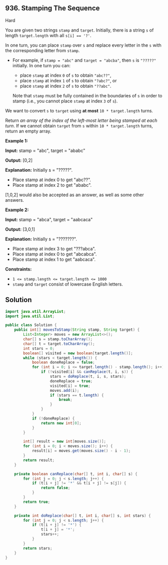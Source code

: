 ## 936\. Stamping The Sequence

Hard

You are given two strings `stamp` and `target`. Initially, there is a string `s` of length `target.length` with all `s[i] == '?'`.

In one turn, you can place `stamp` over `s` and replace every letter in the `s` with the corresponding letter from `stamp`.

*   For example, if `stamp = "abc"` and `target = "abcba"`, then `s` is `"?????"` initially. In one turn you can:

    *   place `stamp` at index `0` of `s` to obtain `"abc??"`,
    *   place `stamp` at index `1` of `s` to obtain `"?abc?"`, or
    *   place `stamp` at index `2` of `s` to obtain `"??abc"`.

    Note that `stamp` must be fully contained in the boundaries of `s` in order to stamp (i.e., you cannot place `stamp` at index `3` of `s`).

We want to convert `s` to `target` using **at most** `10 * target.length` turns.

Return _an array of the index of the left-most letter being stamped at each turn_. If we cannot obtain `target` from `s` within `10 * target.length` turns, return an empty array.

**Example 1:**

**Input:** stamp = "abc", target = "ababc"

**Output:** [0,2]

**Explanation:** Initially s = "?????". 
- Place stamp at index 0 to get "abc??". 
- Place stamp at index 2 to get "ababc". 
  
[1,0,2] would also be accepted as an answer, as well as some other answers.

**Example 2:**

**Input:** stamp = "abca", target = "aabcaca"

**Output:** [3,0,1]

**Explanation:** Initially s = "???????".
- Place stamp at index 3 to get "???abca". 
- Place stamp at index 0 to get "abcabca". 
- Place stamp at index 1 to get "aabcaca".

**Constraints:**

*   `1 <= stamp.length <= target.length <= 1000`
*   `stamp` and `target` consist of lowercase English letters.

## Solution

```java
import java.util.ArrayList;
import java.util.List;

public class Solution {
    public int[] movesToStamp(String stamp, String target) {
        List<Integer> moves = new ArrayList<>();
        char[] s = stamp.toCharArray();
        char[] t = target.toCharArray();
        int stars = 0;
        boolean[] visited = new boolean[target.length()];
        while (stars < target.length()) {
            boolean doneReplace = false;
            for (int i = 0; i <= target.length() - stamp.length(); i++) {
                if (!visited[i] && canReplace(t, i, s)) {
                    stars = doReplace(t, i, s, stars);
                    doneReplace = true;
                    visited[i] = true;
                    moves.add(i);
                    if (stars == t.length) {
                        break;
                    }
                }
            }
            if (!doneReplace) {
                return new int[0];
            }
        }

        int[] result = new int[moves.size()];
        for (int i = 0; i < moves.size(); i++) {
            result[i] = moves.get(moves.size() - i - 1);
        }
        return result;
    }

    private boolean canReplace(char[] t, int i, char[] s) {
        for (int j = 0; j < s.length; j++) {
            if (t[i + j] != '*' && t[i + j] != s[j]) {
                return false;
            }
        }
        return true;
    }

    private int doReplace(char[] t, int i, char[] s, int stars) {
        for (int j = 0; j < s.length; j++) {
            if (t[i + j] != '*') {
                t[i + j] = '*';
                stars++;
            }
        }
        return stars;
    }
}
```